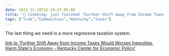 ```yaml
---
date: 2021-12-10T12:24:27-05:00
title: "🔗 linkblog: just finished 'Further Shift Away from Income Taxes Would Worsen Inequities, Harm State's Economy - Kentucky Center for Economic Policy'"
tags: ["link","Communities","Kentucky","taxes"]
---
```

The last thing we need is a more regressive taxation system.
 
[link to 'Further Shift Away from Income Taxes Would Worsen Inequities, Harm State's Economy - Kentucky Center for Economic Policy'](https://kypolicy.org/further-shift-away-from-income-taxes-in-kentucky-would-worsen-inequities-harm-state-economy/)
